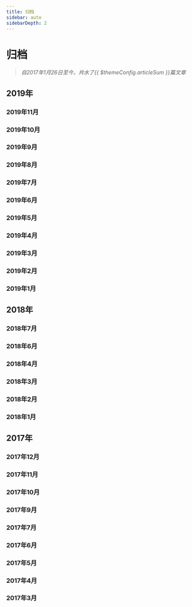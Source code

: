 ```yaml
---
title: 归档
sidebar: auto
sidebarDepth: 2
---
```


# 归档<Badge text="待完善" type="warning"/>

> *自2017年1月26日至今，共水了{{ $themeConfig.articleSum }}篇文章*


## 2019年

### 2019年11月

<VarchiveCopy data="" title="初识GAN">
<VarchiveCopy data="" title="">

### 2019年10月

<VarchiveCopy data="" title="">
<VarchiveCopy data="" title="">
<VarchiveCopy data="" title="">

### 2019年9月

<VarchiveCopy data="" title="">

### 2019年8月

<VarchiveCopy data="" title="">

### 2019年7月

<VarchiveCopy data="" title="">
<VarchiveCopy data="" title="">

### 2019年6月

<VarchiveCopy data="" title="">
<VarchiveCopy data="" title="">
<VarchiveCopy data="" title="">
<VarchiveCopy data="" title="">

### 2019年5月

<VarchiveCopy data="" title="">
<VarchiveCopy data="" title="">
<VarchiveCopy data="" title="">
<VarchiveCopy data="" title="">
<VarchiveCopy data="" title="">

### 2019年4月

<VarchiveCopy data="" title="">
<VarchiveCopy data="" title="">
<VarchiveCopy data="" title="">
<VarchiveCopy data="" title="">
<VarchiveCopy data="" title="">
<VarchiveCopy data="" title="">
<VarchiveCopy data="" title="">

### 2019年3月

<VarchiveCopy data="" title="">

### 2019年2月

<VarchiveCopy data="" title="">
<VarchiveCopy data="" title="">
<VarchiveCopy data="" title="">
<VarchiveCopy data="" title="">
<VarchiveCopy data="" title="">
<VarchiveCopy data="" title="">
<VarchiveCopy data="" title="">

### 2019年1月

<VarchiveCopy data="" title="">
<VarchiveCopy data="" title="">
<VarchiveCopy data="" title="">
<VarchiveCopy data="" title="">
<VarchiveCopy data="" title="">
<VarchiveCopy data="" title="">
<VarchiveCopy data="" title="">

## 2018年

### 2018年7月

<VarchiveCopy data="" title="">

### 2018年6月

<VarchiveCopy data="" title="">
<VarchiveCopy data="" title="">

### 2018年4月

<VarchiveCopy data="" title="">
<VarchiveCopy data="" title="">

### 2018年3月

<VarchiveCopy data="" title="">
<VarchiveCopy data="" title="">
<VarchiveCopy data="" title="">
<VarchiveCopy data="" title="">
<VarchiveCopy data="" title="">

### 2018年2月

<VarchiveCopy data="" title="">
<VarchiveCopy data="" title="">
<VarchiveCopy data="" title="">
<VarchiveCopy data="" title="">
<VarchiveCopy data="" title="">

### 2018年1月

<VarchiveCopy data="" title="">
<VarchiveCopy data="" title="">
<VarchiveCopy data="" title="">
<VarchiveCopy data="" title="">
<VarchiveCopy data="" title="">

## 2017年

### 2017年12月

<VarchiveCopy data="" title="">
<VarchiveCopy data="" title="">
<VarchiveCopy data="" title="">
<VarchiveCopy data="" title="">

### 2017年11月

<VarchiveCopy data="" title="">

### 2017年10月

<VarchiveCopy data="" title="">
<VarchiveCopy data="" title="">
<VarchiveCopy data="" title="">

### 2017年9月

<VarchiveCopy data="" title="">
<VarchiveCopy data="" title="">
<VarchiveCopy data="" title="">
<VarchiveCopy data="" title="">
<VarchiveCopy data="" title="">
<VarchiveCopy data="" title="">

### 2017年7月

<VarchiveCopy data="" title="">
<VarchiveCopy data="" title="">
<VarchiveCopy data="" title="">

### 2017年6月

<VarchiveCopy data="" title="">

### 2017年5月

<VarchiveCopy data="" title="">
<VarchiveCopy data="" title="">
<VarchiveCopy data="" title="">
<VarchiveCopy data="" title="">

### 2017年4月

<VarchiveCopy data="" title="">
<VarchiveCopy data="" title="">
<VarchiveCopy data="" title="">

### 2017年3月

<VarchiveCopy data="" title="">
<VarchiveCopy data="" title="">
<VarchiveCopy data="" title="">
<VarchiveCopy data="03-09" title="HTML常用标签汇总（一）" url="">


<Vssue :title="$title"/> 

